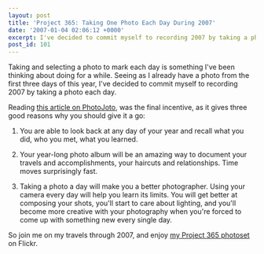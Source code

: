 ```yaml
---
layout: post
title: 'Project 365: Taking One Photo Each Day During 2007'
date: '2007-01-04 02:06:12 +0000'
excerpt: I've decided to commit myself to recording 2007 by taking a photo each day.
post_id: 101
---
```

Taking and selecting a photo to mark each day is something I've been thinking about doing for a while. Seeing as I already have a photo from the first three days of this year, I've decided to commit myself to recording 2007 by taking a photo each day.

Reading [this article on PhotoJoto][1], was the final incentive, as it gives three good reasons why you should give it a go:

1. You are able to look back at any day of your year and recall what you did, who you met, what you learned.

2. Your year-long photo album will be an amazing way to document your travels and accomplishments, your haircuts and relationships. Time moves surprisingly fast.

3. Taking a photo a day will make you a better photographer. Using your camera every day will help you learn its limits. You will get better at composing your shots, you'll start to care about lighting, and you'll become more creative with your photography when you're forced to come up with something new every single day.

So join me on my travels through 2007, and enjoy [my Project 365 photoset][2] on Flickr.

[1]: http://www.photojojo.com/content/tutorials/project-365-take-a-photo-a-day/
[2]: http://flickr.com/photos/lloydyweb/sets/72157594458562627/